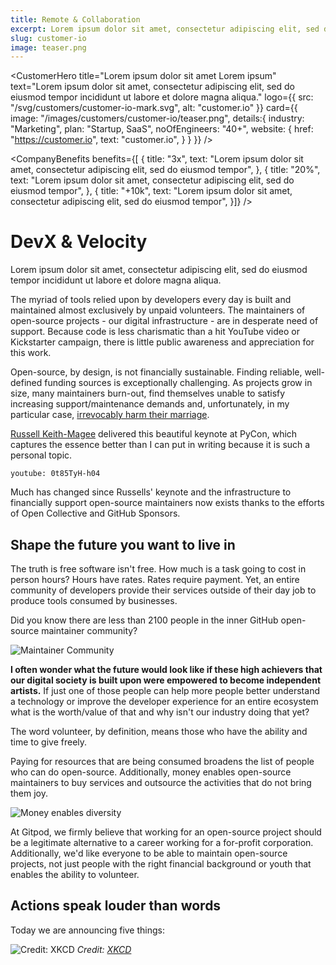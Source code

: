```yaml
---
title: Remote & Collaboration
excerpt: Lorem ipsum dolor sit amet, consectetur adipiscing elit, sed do eiusmod tempor incididunt ut labore et dolore magna aliqua.
slug: customer-io
image: teaser.png
---
```


<script lang="ts" context="module">
  export const prerender = true;
</script>

<script lang="ts">
	import CustomerHero from "$lib/components/customers/customer-hero.svelte";
	import CompanyBenefits from "$lib/components/customers/company-benefits.svelte";
	import Section from "$lib/components/section.svelte";
	import Story from "$lib/components/customers/story.svelte";
	import Quote from "$lib/components/quote.svelte";
</script>

<CustomerHero
title="Lorem ipsum dolor sit amet Lorem ipsum"
text="Lorem ipsum dolor sit amet, consectetur adipiscing elit, sed do eiusmod tempor incididunt ut labore et dolore magna aliqua."
logo={{
		src: "/svg/customers/customer-io-mark.svg",
		alt: "customer.io"
	}}
card={{
		image: "/images/customers/customer-io/teaser.png",
		details:{
			industry: "Marketing",
			plan: "Startup, SaaS",
			noOfEngineers: "40+",
			website: {
				href: "https://customer.io",
				text: "customer.io",
			}
		}
	}}
/>

<CompanyBenefits
benefits={[
{
title: "3x",
text: "Lorem ipsum dolor sit amet, consectetur adipiscing elit, sed do eiusmod tempor",
},
{
title: "20%",
text: "Lorem ipsum dolor sit amet, consectetur adipiscing elit, sed do eiusmod tempor",
},
{
title: "+10k",
text: "Lorem ipsum dolor sit amet, consectetur adipiscing elit, sed do eiusmod tempor",
}]}
/>

<Section>
	<Quote 
		quote="Using Gitpod will improve your feature velocity and drastically reduce your
		cycle times from commit to deploy."
		author={{
			name: "Fabian Lange",
			jobTitle: "Founder & VP Engineering",
			company: "Instana"
		}}
	/>
</Section>

<Story bannerImg="/images/customers/customer-io/banner.png">

# DevX & Velocity

Lorem ipsum dolor sit amet, consectetur adipiscing elit, sed do eiusmod tempor incididunt ut labore et dolore magna aliqua.

The myriad of tools relied upon by developers every day is built and maintained almost exclusively by unpaid volunteers. The maintainers of open-source projects - our digital infrastructure - are in desperate need of support. Because code is less charismatic than a hit YouTube video or Kickstarter campaign, there is little public awareness and appreciation for this work.

Open-source, by design, is not financially sustainable. Finding reliable, well-defined funding sources is exceptionally challenging. As projects grow in size, many maintainers burn-out, find themselves unable to satisfy increasing support/maintenance demands and, unfortunately, in my particular case, <a href="https://ghuntley.com/a-new-chapter">irrevocably harm their marriage</a>.

<a href="https://twitter.com/freakboy3742">Russell Keith-Magee</a> delivered this beautiful keynote at PyCon, which captures the essence better than I can put in writing because it is such a personal topic.

`youtube: 0t85TyH-h04`

Much has changed since Russells' keynote and the infrastructure to financially support open-source maintainers now exists thanks to the efforts of Open Collective and GitHub Sponsors.

## Shape the future you want to live in

The truth is free software isn't free. How much is a task going to cost in person hours? Hours have rates. Rates require payment. Yet, an entire community of developers provide their services outside of their day job to produce tools consumed by businesses.

Did you know there are less than 2100 people in the inner GitHub open-source maintainer community?

![Maintainer Community](../../../static/images/blog/gitpod-open-source-sustainability-fund/maintainer-community.png)

**I often wonder what the future would look like if these high achievers that our digital society is built upon were empowered to become independent artists.** If just one of those people can help more people better understand a technology or improve the developer experience for an entire ecosystem what is the worth/value of that and why isn't our industry doing that yet?

The word volunteer, by definition, means those who have the ability and time to give freely.

Paying for resources that are being consumed broadens the list of people who can do open-source. Additionally, money enables open-source maintainers to buy services and outsource the activities that do not bring them joy.

![Money enables diversity](../../../static/images/blog/gitpod-open-source-sustainability-fund/teaser.jpg)

At Gitpod, we firmly believe that working for an open-source project should be a legitimate alternative to a career working for a for-profit corporation. Additionally, we'd like everyone to be able to maintain open-source projects, not just people with the right financial background or youth that enables the ability to volunteer.

## Actions speak louder than words

Today we are announcing five things:

![Credit: XKCD](../../../static/images/blog/gitpod-open-source-sustainability-fund/xkcd.png)
_Credit: [XKCD](https://xkcd.com/2347/)_

</Story>
